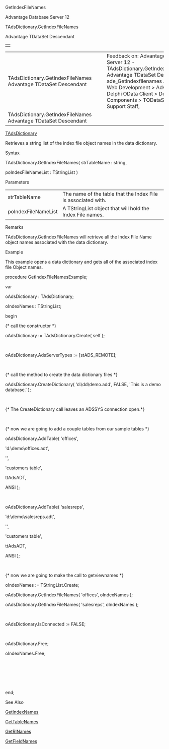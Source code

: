 GetIndexFileNames




Advantage Database Server 12  

TAdsDictionary.GetIndexFileNames

Advantage TDataSet Descendant

|  |
| --- |
|  |

|  |  |  |  |  |
| --- | --- | --- | --- | --- |
| TAdsDictionary.GetIndexFileNames  Advantage TDataSet Descendant |  |  | Feedback on: Advantage Database Server 12 - TAdsDictionary.GetIndexFileNames Advantage TDataSet Descendant ade\_Getindexfilenames Advantage Web Development > Advantage Delphi OData Client > Delphi OData Components > TODataSet / Dear Support Staff, |  |
| TAdsDictionary.GetIndexFileNames  Advantage TDataSet Descendant |  |  |  |  |

[TAdsDictionary](ade_tadsdictionary.htm)

Retrieves a string list of the index file object names in the data dictionary.

Syntax

TAdsDictionary.GetIndexFileNames( strTableName : string,

poIndexFileNameList : TStringList )

Parameters

|  |  |
| --- | --- |
| strTableName | The name of the table that the Index File is associated with. |
| poIndexFileNameList | A TStringList object that will hold the Index File names. |

Remarks

TAdsDictionary.GetIndexFileNames will retrieve all the Index File Name object names associated with the data dictionary.

Example

This example opens a data dictionary and gets all of the associated index file Object names.

procedure GetIndexFileNamesExample;

var

oAdsDictionary : TAdsDictionary;

oIndexNames : TStringList;

begin

{\* call the constructor \*}

oAdsDictionary := TAdsDictionary.Create( self );

 

oAdsDictionary.AdsServerTypes := [stADS\_REMOTE];

 

{\* call the method to create the data dictionary files \*}

oAdsDictionary.CreateDictionary( 'd:\dd\demo.add', FALSE, 'This is a demo database.' );

 

{\* The CreateDictionary call leaves an ADSSYS connection open.\*}

 

{\* now we are going to add a couple tables from our sample tables \*}

oAdsDictionary.AddTable( 'offices',

'd:\demo\offices.adt',

'',

'customers table',

ttAdsADT,

ANSI );

 

oAdsDictionary.AddTable( 'salesreps',

'd:\demo\salesreps.adt',

'',

'customers table',

ttAdsADT,

ANSI );

 

{\* now we are going to make the call to getviewnames \*}

oIndexNames := TStringList.Create;

oAdsDictionary.GetIndexFileNames( 'offices', oIndexNames );

oAdsDictionary.GetIndexFileNames( 'salesreps', oIndexNames );

 

oAdsDictionary.IsConnected := FALSE;

 

oAdsDictionary.Free;

oIndexNames.Free;

 

 

 

end;

See Also

[GetIndexNames](ade_getindexnames.htm)

[GetTableNames](ade_gettablenames_ddictionary.htm)

[GetRINames](ade_getrinames.htm)

[GetFieldNames](ade_getfieldnames.htm)